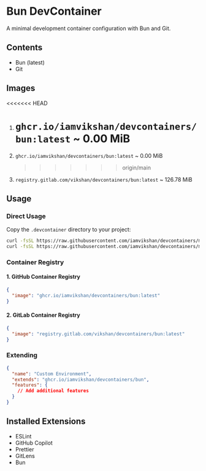 # Bun DevContainer

A minimal development container configuration with Bun and Git.

## Contents

- Bun (latest)
- Git

## Images

<<<<<<< HEAD

1. # `ghcr.io/iamvikshan/devcontainers/bun:latest` ~ 0.00 MiB
1. `ghcr.io/iamvikshan/devcontainers/bun:latest` ~ 0.00 MiB

   > > > > > > > origin/main

1. `registry.gitlab.com/vikshan/devcontainers/bun:latest` ~ 126.78 MiB

## Usage

### Direct Usage

Copy the `.devcontainer` directory to your project:

```bash
curl -fsSL https://raw.githubusercontent.com/iamvikshan/devcontainers/main/base/bun/.devcontainer/devcontainer.json -o .devcontainer/devcontainer.json
curl -fsSL https://raw.githubusercontent.com/iamvikshan/devcontainers/main/base/bun/.devcontainer/Dockerfile -o .devcontainer/Dockerfile
```

### Container Registry

#### 1. GitHub Container Registry

```json
{
  "image": "ghcr.io/iamvikshan/devcontainers/bun:latest"
}
```

#### 2. GitLab Container Registry

```json
{
  "image": "registry.gitlab.com/vikshan/devcontainers/bun:latest"
}
```

### Extending

```json
{
  "name": "Custom Environment",
  "extends": "ghcr.io/iamvikshan/devcontainers/bun",
  "features": {
    // Add additional features
  }
}
```

## Installed Extensions

- ESLint
- GitHub Copilot
- Prettier
- GitLens
- Bun
